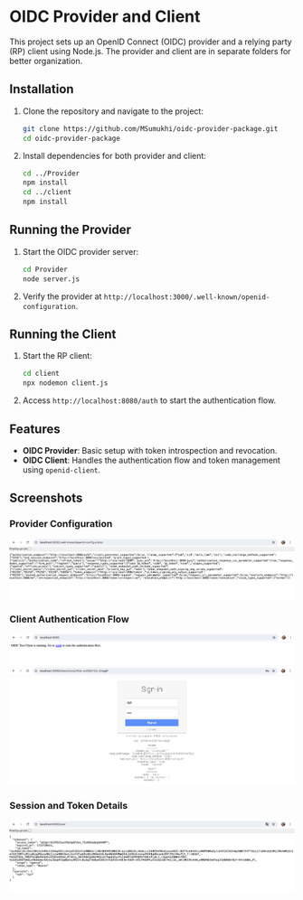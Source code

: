 # OIDC Provider and Client

This project sets up an OpenID Connect (OIDC) provider and a relying party (RP) client using Node.js. The provider and client are in separate folders for better organization.


## Installation

1. Clone the repository and navigate to the project:

    ```sh
    git clone https://github.com/MSumukhi/oidc-provider-package.git
    cd oidc-provider-package
    ```

2. Install dependencies for both provider and client:

    ```sh
    cd ../Provider
    npm install
    cd ../client
    npm install
    ```

## Running the Provider

1. Start the OIDC provider server:

    ```sh
    cd Provider
    node server.js
    ```

2. Verify the provider at `http://localhost:3000/.well-known/openid-configuration`.

## Running the Client

1. Start the RP client:

    ```sh
    cd client
    npx nodemon client.js
    ```

2. Access `http://localhost:8080/auth` to start the authentication flow.

## Features

- **OIDC Provider**: Basic setup with token introspection and revocation.
- **OIDC Client**: Handles the authentication flow and token management using `openid-client`.

## Screenshots

### Provider Configuration
![Provider Configuration](Images/Provider.png)

### Client Authentication Flow
![Client Authentication](Images/Authentication.png)
![Client Authentication](Images/Client_Authentication.png)

### Session and Token Details
![Session and Token Details](Images/Session_and_Token.png)

